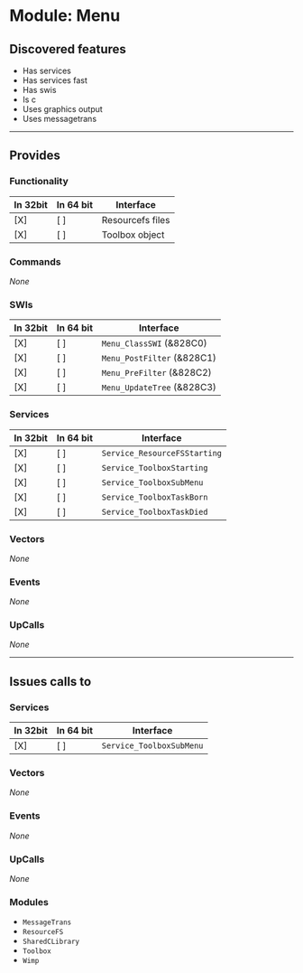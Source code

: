 # Module: Menu

## Discovered features


* Has services
* Has services fast
* Has swis
* Is c
* Uses graphics output
* Uses messagetrans

---

## Provides

### Functionality

| In 32bit | In 64 bit | Interface |
|----------|-----------|-----------|
| [X]      | [ ]       | Resourcefs files |
| [X]      | [ ]       | Toolbox object |

### Commands


*None*


### SWIs


| In 32bit | In 64 bit | Interface |
|----------|-----------|-----------|
| [X]      | [ ]       | `Menu_ClassSWI` (&828C0) |
| [X]      | [ ]       | `Menu_PostFilter` (&828C1) |
| [X]      | [ ]       | `Menu_PreFilter` (&828C2) |
| [X]      | [ ]       | `Menu_UpdateTree` (&828C3) |


### Services


| In 32bit | In 64 bit | Interface |
|----------|-----------|-----------|
| [X]      | [ ]       | `Service_ResourceFSStarting` |
| [X]      | [ ]       | `Service_ToolboxStarting` |
| [X]      | [ ]       | `Service_ToolboxSubMenu` |
| [X]      | [ ]       | `Service_ToolboxTaskBorn` |
| [X]      | [ ]       | `Service_ToolboxTaskDied` |


### Vectors


*None*


### Events


*None*


### UpCalls


*None*


---

## Issues calls to

### Services


| In 32bit | In 64 bit | Interface |
|----------|-----------|-----------|
| [X]      | [ ]       | `Service_ToolboxSubMenu` |


### Vectors


*None*


### Events


*None*


### UpCalls


*None*


### Modules


* `MessageTrans`
* `ResourceFS`
* `SharedCLibrary`
* `Toolbox`
* `Wimp`


